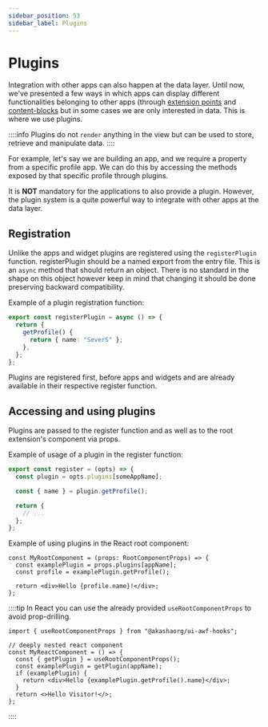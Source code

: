 ```yaml
---
sidebar_position: 53
sidebar_label: Plugins
---
```


# Plugins

Integration with other apps can also happen at the data layer. Until now, we've presented a few ways in which apps can display different functionalities belonging to other apps (through [extension points](./extension-points.md) and [content-blocks](./editor/content_blocks.md) but in some cases we are only interested in data. This is where we use plugins.

::::info
Plugins do not `render` anything in the view but can be used to store, retrieve and manipulate data.
::::

For example, let's say we are building an app, and we require a property from a specific profile app. We can do this by accessing the methods exposed by that specific profile through plugins.

It is **NOT** mandatory for the applications to also provide a plugin. However, the plugin system is a quite powerful way to integrate with other apps at the data layer.

## Registration

Unlike the apps and widget plugins are registered using the `registerPlugin` function. registerPlugin should be a named export from the entry file. This is an `async` method that should return an object. There is no standard in the shape on this object however keep in mind that changing it should be done preserving backward compatibility.

Example of a plugin registration function:

```ts title="index.ts"
export const registerPlugin = async () => {
  return {
    getProfile() {
      return { name: "SeverS" };
    },
  };
};
```

Plugins are registered first, before apps and widgets and are already available in their respective register function.

## Accessing and using plugins

Plugins are passed to the register function and as well as to the root extension's component via props.

Example of usage of a plugin in the register function:

```ts
export const register = (opts) => {
  const plugin = opts.plugins[someAppName];

  const { name } = plugin.getProfile();

  return {
    // ...
  };
};
```

Example of using plugins in the React root component:

```tsx
const MyRootComponent = (props: RootComponentProps) => {
  const examplePlugin = props.plugins[appName];
  const profile = examplePlugin.getProfile();

  return <div>Hello {profile.name}!</div>;
};
```

::::tip
In React you can use the already provided `useRootComponentProps` to avoid prop-drilling.

```tsx
import { useRootComponentProps } from "@akashaorg/ui-awf-hooks";

// deeply nested react component
const MyReactComponent = () => {
  const { getPlugin } = useRootComponentProps();
  const examplePlugin = getPlugin(appName);
  if (examplePlugin) {
    return <div>Hello {examplePlugin.getProfile().name}</div>;
  }
  return <>Hello Visitor!</>;
};
```

::::
